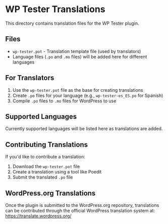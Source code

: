 # WP Tester Translations

This directory contains translation files for the WP Tester plugin.

## Files

- `wp-tester.pot` - Translation template file (used by translators)
- Language files (`.po` and `.mo` files) will be added here for different languages

## For Translators

1. Use the `wp-tester.pot` file as the base for creating translations
2. Create `.po` files for your language (e.g., `wp-tester-es_ES.po` for Spanish)
3. Compile `.po` files to `.mo` files for WordPress to use

## Supported Languages

Currently supported languages will be listed here as translations are added.

## Contributing Translations

If you'd like to contribute a translation:

1. Download the `wp-tester.pot` file
2. Create a translation using a tool like Poedit
3. Submit the translated `.po` file

## WordPress.org Translations

Once the plugin is submitted to the WordPress.org repository, translations can be contributed through the official WordPress translation system at:
https://translate.wordpress.org/
